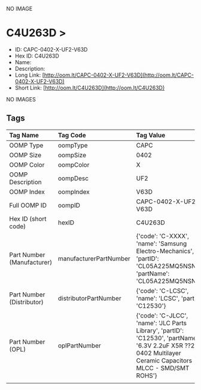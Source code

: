 


  
NO IMAGE  
# C4U263D > 

- ID: CAPC-0402-X-UF2-V63D
- Hex ID: C4U263D
- Name: 
- Description: 
- Long Link: [http://oom.lt/CAPC-0402-X-UF2-V63D](http://oom.lt/CAPC-0402-X-UF2-V63D)
- Short Link: [http://oom.lt/C4U263D](http://oom.lt/C4U263D)
  
NO IMAGES  
## Tags
  

|Tag Name|Tag Code|Tag Value|
| :--- | :--- | :--- |
|OOMP Type|oompType|CAPC|
|OOMP Size|oompSize|0402|
|OOMP Color|oompColor|X|
|OOMP Description|oompDesc|UF2|
|OOMP Index|oompIndex|V63D|
|Full OOMP ID|oompID|CAPC-0402-X-UF2-V63D|
|Hex ID (short code)|hexID|C4U263D|
|Part Number (Manufacturer)|manufacturerPartNumber|{'code': 'C-XXXX', 'name': 'Samsung Electro-Mechanics', 'partID': 'CL05A225MQ5NSNC', 'partName': 'CL05A225MQ5NSNC'}|
|Part Number (Distributor)|distributorPartNumber|{'code': 'C-LCSC', 'name': 'LCSC', 'partID': 'C12530'}|
|Part Number (OPL)|oplPartNumber|{'code': 'C-JLCC', 'name': 'JLC Parts Library', 'partID': 'C12530', 'partName': '6.3V 2.2uF X5R ??20% 0402  Multilayer Ceramic Capacitors MLCC - SMD/SMT ROHS'}|
||||

